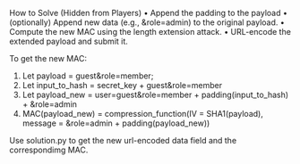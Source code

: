 How to Solve (Hidden from Players)
•	Append the padding to the payload
•	(optionally) Append new data (e.g., &role=admin) to the original payload.
•	Compute the new MAC using the length extension attack.
•	URL-encode the extended payload and submit it.

To get the new MAC:
1)	Let payload = guest&role=member;
2)	Let input_to_hash = secret_key + guest&role=member
3)	Let payload_new = user=guest&role=member + padding(input_to_hash) + &role=admin
4)	MAC(payload_new) = compression_function(IV = SHA1(payload), message = &role=admin + padding(payload_new))

Use solution.py to get the new url-encoded data field and the correspondimg MAC.